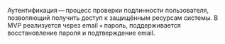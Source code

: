 Аутентификация — процесс проверки подлинности пользователя, позволяющий получить доступ к защищённым ресурсам системы. В MVP реализуется через email + пароль, поддерживается восстановление пароля и подтверждение email.
